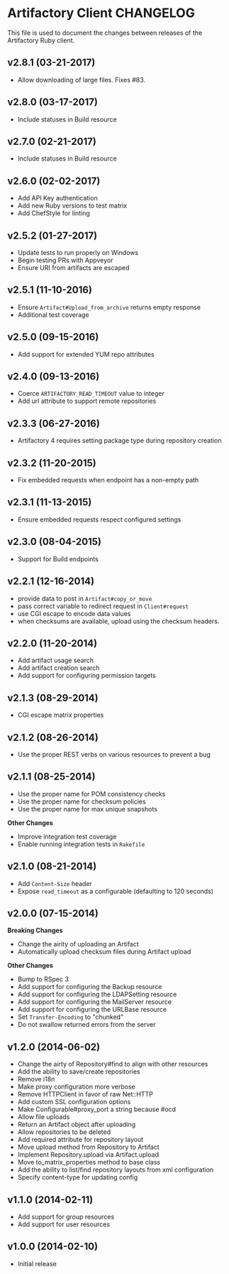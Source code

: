 Artifactory Client CHANGELOG
============================
This file is used to document the changes between releases of the Artifactory
Ruby client.

v2.8.1 (03-21-2017)
-------------------
- Allow downloading of large files. Fixes #83.

v2.8.0 (03-17-2017)
-------------------
- Include statuses in Build resource

v2.7.0 (02-21-2017)
-------------------
- Include statuses in Build resource

v2.6.0 (02-02-2017)
-------------------
- Add API Key authentication
- Add new Ruby versions to test matrix
- Add ChefStyle for linting

v2.5.2 (01-27-2017)
-------------------
- Update tests to run properly on Windows
- Begin testing PRs with Appveyor
- Ensure URI from artifacts are escaped

v2.5.1 (11-10-2016)
-------------------
- Ensure `Artifact#Upload_from_archive` returns empty response
- Additional test coverage

v2.5.0 (09-15-2016)
-------------------
- Add support for extended YUM repo attributes

v2.4.0 (09-13-2016)
-------------------
- Coerce `ARTIFACTORY_READ_TIMEOUT` value to integer
- Add url attribute to support remote repositories

v2.3.3 (06-27-2016)
-------------------
- Artifactory 4 requires setting package type during repository creation

v2.3.2 (11-20-2015)
-------------------
- Fix embedded requests when endpoint has a non-empty path

v2.3.1 (11-13-2015)
-------------------
- Ensure embedded requests respect configured settings

v2.3.0 (08-04-2015)
-------------------
- Support for Build endpoints

v2.2.1 (12-16-2014)
-------------------
- provide data to post in `Artifact#copy_or_move`
- pass correct variable to redirect request in `Client#request`
- use CGI escape to encode data values
- when checksums are available, upload using the checksum headers.

v2.2.0 (11-20-2014)
-------------------
- Add artifact usage search
- Add artifact creation search
- Add support for configuring permission targets

v2.1.3 (08-29-2014)
-------------------
- CGI escape matrix properties

v2.1.2 (08-26-2014)
-------------------
- Use the proper REST verbs on various resources to prevent a bug

v2.1.1 (08-25-2014)
-------------------
- Use the proper name for POM consistency checks
- Use the proper name for checksum policies
- Use the proper name for max unique snapshots

**Other Changes**
- Improve integration test coverage
- Enable running integration tests in `Rakefile`

v2.1.0 (08-21-2014)
-------------------
- Add `Content-Size` header
- Expose `read_timeout` as a configurable (defaulting to 120 seconds)

v2.0.0 (07-15-2014)
-------------------
**Breaking Changes**
- Change the airity of uploading an Artifact
- Automatically upload checksum files during Artifact upload

**Other Changes**
- Bump to RSpec 3
- Add support for configuring the Backup resource
- Add support for configuring the LDAPSetting resource
- Add support for configuring the MailServer resource
- Add support for configuring the URLBase resource
- Set `Transfer-Encoding` to "chunked"
- Do not swallow returned errors from the server

v1.2.0 (2014-06-02)
-------------------
- Change the airty of Repository#find to align with other resources
- Add the ability to save/create repositories
- Remove i18n
- Make proxy configuration more verbose
- Remove HTTPClient in favor of raw Net::HTTP
- Add custom SSL configuration options
- Make Configurable#proxy_port a string because #ocd
- Allow file uploads
- Return an Artifact object after uploading
- Allow repositories to be deleted
- Add required attribute for repository layout
- Move upload method from Repository to Artifact
- Implement Repository.upload via Artifact.upload
- Move to_matrix_properties method to base class
- Add the ability to list/find repository layouts from xml configuration
- Specify content-type for updating config

v1.1.0 (2014-02-11)
-------------------
- Add support for group resources
- Add support for user resources

v1.0.0 (2014-02-10)
-------------------
- Initial release
